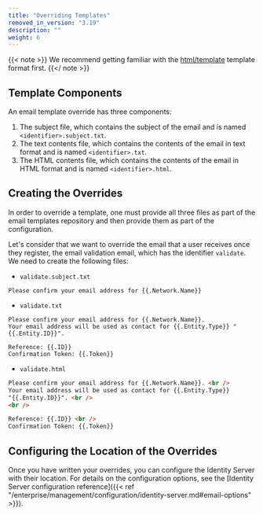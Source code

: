 ```yaml
---
title: "Overriding Templates"
removed_in_version: "3.19"
description: ""
weight: 6
---
```


{{< note >}} We recommend getting familiar with the [html/template](https://golang.org/pkg/html/template/) template format first. {{</ note >}}

## Template Components

An email template override has three components:

1. The subject file, which contains the subject of the email and is named `<identifier>.subject.txt`.
2. The text contents file, which contains the contents of the email in text format and is named `<identifier>.txt`.
3. The HTML contents file, which contains the contents of the email in HTML format and is named `<identifier>.html`.

## Creating the Overrides

In order to override a template, one must provide all three files as part of the email templates repository and then provide them as part of the configuration.

Let's consider that we want to override the email that a user receives once they register, the email validation email, which has the identifier `validate`. We need to create the following files:

- `validate.subject.txt`

```text
Please confirm your email address for {{.Network.Name}}
```

- `validate.txt`

```text
Please confirm your email address for {{.Network.Name}}.
Your email address will be used as contact for {{.Entity.Type}} "{{.Entity.ID}}".

Reference: {{.ID}}
Confirmation Token: {{.Token}}
```

- `validate.html`

```html
Please confirm your email address for {{.Network.Name}}. <br />
Your email address will be used as contact for {{.Entity.Type}}
"{{.Entity.ID}}". <br />
<br />

Reference: {{.ID}} <br />
Confirmation Token: {{.Token}}
```

## Configuring the Location of the Overrides

Once you have written your overrides, you can configure the Identity Server with their location. For details on the configuration options, see the [Identity Server configuration reference]({{< ref "/enterprise/management/configuration/identity-server.md#email-options" >}}).
